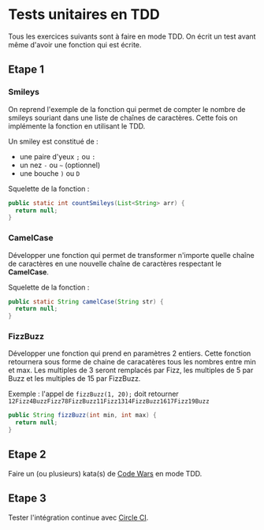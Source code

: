 # Tests unitaires en TDD

Tous les exercices suivants sont à faire en mode TDD. On écrit un test avant même d'avoir une fonction qui est écrite.

## Etape 1

### Smileys

On reprend l'exemple de la fonction qui permet de compter le nombre de smileys souriant dans une liste de chaînes de caractères. Cette fois on implémente la fonction en utilisant le TDD.

Un smiley est constitué de :

- une paire d'yeux `;` ou `:`
- un nez `-` ou `~` (optionnel)
- une bouche `)` ou `D`

Squelette de la fonction :

```java
public static int countSmileys(List<String> arr) {
  return null;
}
```

### CamelCase

Développer une fonction qui permet de transformer n'importe quelle chaîne de caractères en une nouvelle chaîne de caractères respectant le **CamelCase**.

Squelette de la fonction :

```java
public static String camelCase(String str) {
  return null;
}
```

### FizzBuzz

Développer une fonction qui prend en paramètres 2 entiers. Cette fonction retournera sous forme de chaine de caracatères tous les nombres entre min et max. Les multiples de 3 seront remplacés par Fizz, les multiples de 5 par Buzz et les multiples de 15 par FizzBuzz.

Exemple : l'appel de `fizzBuzz(1, 20);` doit retourner `12Fizz4BuzzFizz78FizzBuzz11Fizz1314FizzBuzz1617Fizz19Buzz`

```java
public String fizzBuzz(int min, int max) {
  return null;
}
```

## Etape 2

Faire un (ou plusieurs) kata(s) de [Code Wars](https://codewars.com) en mode TDD.

## Etape 3

Tester l'intégration continue avec [Circle CI](https://circleci.com).